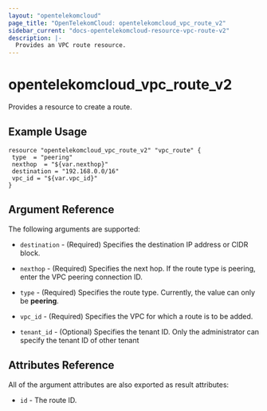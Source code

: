 ```yaml
---
layout: "opentelekomcloud"
page_title: "OpenTelekomCloud: opentelekomcloud_vpc_route_v2"
sidebar_current: "docs-opentelekomcloud-resource-vpc-route-v2"
description: |-
  Provides an VPC route resource.
---
```


# opentelekomcloud_vpc_route_v2

Provides a resource to create a route.

## Example Usage

 ```hcl
resource "opentelekomcloud_vpc_route_v2" "vpc_route" {
  type  = "peering"
  nexthop  = "${var.nexthop}"
  destination = "192.168.0.0/16"
  vpc_id = "${var.vpc_id}"
 }
```

## Argument Reference

The following arguments are supported:

* `destination` - (Required) Specifies the destination IP address or CIDR block.

* `nexthop` - (Required)  Specifies the next hop. If the route type is peering, enter the VPC peering connection ID.

* `type` - (Required) Specifies the route type. Currently, the value can only be **peering**.

* `vpc_id` - (Required) Specifies the VPC for which a route is to be added.

* `tenant_id` - (Optional) Specifies the tenant ID. Only the administrator can specify the tenant ID of other tenant

## Attributes Reference

All of the argument attributes are also exported as
result attributes:

* `id` - The route ID.
